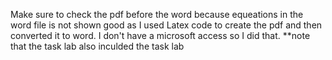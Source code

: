 Make sure to check the pdf before the word because equeations in the word file is not shown good as I used Latex code to create the pdf and then converted it to word.
I don't have a microsoft access so I did that.
**note that the task lab also inculded the task lab
